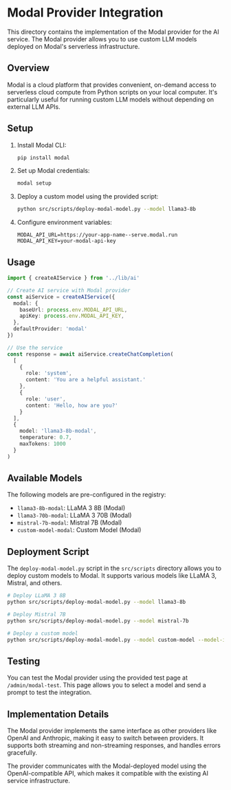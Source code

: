 # Modal Provider Integration

This directory contains the implementation of the Modal provider for the AI service. The Modal provider allows you to use custom LLM models deployed on Modal's serverless infrastructure.

## Overview

Modal is a cloud platform that provides convenient, on-demand access to serverless cloud compute from Python scripts on your local computer. It's particularly useful for running custom LLM models without depending on external LLM APIs.

## Setup

1. Install Modal CLI:
   ```bash
   pip install modal
   ```

2. Set up Modal credentials:
   ```bash
   modal setup
   ```

3. Deploy a custom model using the provided script:
   ```bash
   python src/scripts/deploy-modal-model.py --model llama3-8b
   ```

4. Configure environment variables:
   ```
   MODAL_API_URL=https://your-app-name--serve.modal.run
   MODAL_API_KEY=your-modal-api-key
   ```

## Usage

```typescript
import { createAIService } from '../lib/ai'

// Create AI service with Modal provider
const aiService = createAIService({
  modal: {
    baseUrl: process.env.MODAL_API_URL,
    apiKey: process.env.MODAL_API_KEY,
  },
  defaultProvider: 'modal'
})

// Use the service
const response = await aiService.createChatCompletion(
  [
    {
      role: 'system',
      content: 'You are a helpful assistant.'
    },
    {
      role: 'user',
      content: 'Hello, how are you?'
    }
  ],
  {
    model: 'llama3-8b-modal',
    temperature: 0.7,
    maxTokens: 1000
  }
)
```

## Available Models

The following models are pre-configured in the registry:

- `llama3-8b-modal`: LLaMA 3 8B (Modal)
- `llama3-70b-modal`: LLaMA 3 70B (Modal)
- `mistral-7b-modal`: Mistral 7B (Modal)
- `custom-model-modal`: Custom Model (Modal)

## Deployment Script

The `deploy-modal-model.py` script in the `src/scripts` directory allows you to deploy custom models to Modal. It supports various models like LLaMA 3, Mistral, and others.

```bash
# Deploy LLaMA 3 8B
python src/scripts/deploy-modal-model.py --model llama3-8b

# Deploy Mistral 7B
python src/scripts/deploy-modal-model.py --model mistral-7b

# Deploy a custom model
python src/scripts/deploy-modal-model.py --model custom-model --model-id meta-llama/Llama-3-8B-Instruct
```

## Testing

You can test the Modal provider using the provided test page at `/admin/modal-test`. This page allows you to select a model and send a prompt to test the integration.

## Implementation Details

The Modal provider implements the same interface as other providers like OpenAI and Anthropic, making it easy to switch between providers. It supports both streaming and non-streaming responses, and handles errors gracefully.

The provider communicates with the Modal-deployed model using the OpenAI-compatible API, which makes it compatible with the existing AI service infrastructure.
